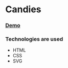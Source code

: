 # Candies

### [Demo](https://ihor92.github.io/Candies/src/)

### Technologies are used

- HTML
- CSS
- SVG
